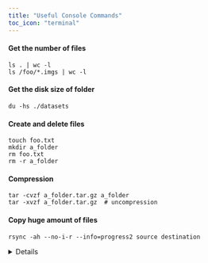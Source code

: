 ```yaml
---
title: "Useful Console Commands"
toc_icon: "terminal" 
---
```


#### Get the **number of files**

```shell
ls . | wc -l
ls /foo/*.imgs | wc -l
```
#### Get the **disk size** of folder

```shell
du -hs ./datasets
```
#### Create and delete files

```shell
touch foo.txt
mkdir a_folder
rm foo.txt
rm -r a_folder
```
#### Compression

```shell
tar -cvzf a_folder.tar.gz a_folder
tar -xvzf a_folder.tar.gz  # uncompression
```
#### Copy huge amount of files

   ```shell
   rsync -ah --no-i-r --info=progress2 source destination
   ```
   <details>
   
   ``-a``: keep file information, including owners, permissions, etc. \
   ``-h``: make output human-readable. \
   ``--no-i-r``: scan files before copying, rather than at the same time. Faster when lots of files. \
   ``--info=progress2``: display a progress bar. \
   ``--dry-run``: perform a trial run that doesn’t make any changes (and produces mostly the same output as a real run). \
   ``source`` and ``destination``: the source file/folder and destination folder. \
   ``source/``: If a trailing slash added, the **content** in ``source`` will be copied into the ``destination``. So if ``destination`` doesn't exist or is empty, this works like a combination of copy and rename.
   
   </details>
